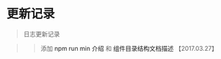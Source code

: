 # 更新记录

> 日志更新记录

>> 添加 <a v-link="{name:'intro'}">npm run min 介绍</a> 和 <a v-link="{name:'dir'}">组件目录结构文档描述</a> 【2017.03.27】